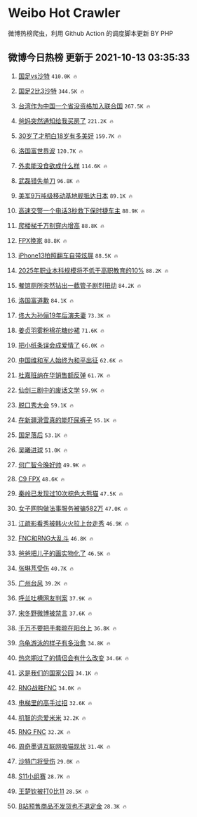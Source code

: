 # Weibo Hot Crawler 



微博热榜爬虫，利用 Github Action 的调度脚本更新 BY PHP 


## 微博今日热榜 更新于 2021-10-13 03:35:33 
1. [国足vs沙特](https://s.weibo.com/weibo?q=%23%E5%9B%BD%E8%B6%B3vs%E6%B2%99%E7%89%B9%23&Refer=top) `410.0K 🔥` 

1. [国足2比3沙特](https://s.weibo.com/weibo?q=%23%E5%9B%BD%E8%B6%B32%E6%AF%943%E6%B2%99%E7%89%B9%23&Refer=top) `344.5K 🔥` 

1. [台湾作为中国一个省没资格加入联合国](https://s.weibo.com/weibo?q=%23%E5%8F%B0%E6%B9%BE%E4%BD%9C%E4%B8%BA%E4%B8%AD%E5%9B%BD%E4%B8%80%E4%B8%AA%E7%9C%81%E6%B2%A1%E8%B5%84%E6%A0%BC%E5%8A%A0%E5%85%A5%E8%81%94%E5%90%88%E5%9B%BD%23&Refer=top) `267.5K 🔥` 

1. [爸妈突然通知给我买房了](https://s.weibo.com/weibo?q=%23%E7%88%B8%E5%A6%88%E7%AA%81%E7%84%B6%E9%80%9A%E7%9F%A5%E7%BB%99%E6%88%91%E4%B9%B0%E6%88%BF%E4%BA%86%23&Refer=top) `221.2K 🔥` 

1. [30岁了才明白18岁有多美好](https://s.weibo.com/weibo?q=%2330%E5%B2%81%E4%BA%86%E6%89%8D%E6%98%8E%E7%99%BD18%E5%B2%81%E6%9C%89%E5%A4%9A%E7%BE%8E%E5%A5%BD%23&Refer=top) `159.7K 🔥` 

1. [洛国富世界波](https://s.weibo.com/weibo?q=%23%E6%B4%9B%E5%9B%BD%E5%AF%8C%E4%B8%96%E7%95%8C%E6%B3%A2%23&Refer=top) `120.7K 🔥` 

1. [外卖能没食欲成什么样](https://s.weibo.com/weibo?q=%23%E5%A4%96%E5%8D%96%E8%83%BD%E6%B2%A1%E9%A3%9F%E6%AC%B2%E6%88%90%E4%BB%80%E4%B9%88%E6%A0%B7%23&Refer=top) `114.6K 🔥` 

1. [武磊错失单刀](https://s.weibo.com/weibo?q=%23%E6%AD%A6%E7%A3%8A%E9%94%99%E5%A4%B1%E5%8D%95%E5%88%80%23&Refer=top) `96.8K 🔥` 

1. [美军9万吨级移动基地舰抵达日本](https://s.weibo.com/weibo?q=%E7%BE%8E%E5%86%9B9%E4%B8%87%E5%90%A8%E7%BA%A7%E7%A7%BB%E5%8A%A8%E5%9F%BA%E5%9C%B0%E8%88%B0%E6%8A%B5%E8%BE%BE%E6%97%A5%E6%9C%AC&Refer=top) `89.1K 🔥` 

1. [高速交警一个电话3秒救下保时捷车主](https://s.weibo.com/weibo?q=%23%E9%AB%98%E9%80%9F%E4%BA%A4%E8%AD%A6%E4%B8%80%E4%B8%AA%E7%94%B5%E8%AF%9D3%E7%A7%92%E6%95%91%E4%B8%8B%E4%BF%9D%E6%97%B6%E6%8D%B7%E8%BD%A6%E4%B8%BB%23&Refer=top) `88.9K 🔥` 

1. [爬楼梯千万别穿内增高](https://s.weibo.com/weibo?q=%23%E7%88%AC%E6%A5%BC%E6%A2%AF%E5%8D%83%E4%B8%87%E5%88%AB%E7%A9%BF%E5%86%85%E5%A2%9E%E9%AB%98%23&Refer=top) `88.8K 🔥` 

1. [FPX换家](https://s.weibo.com/weibo?q=%23FPX%E6%8D%A2%E5%AE%B6%23&Refer=top) `88.8K 🔥` 

1. [iPhone13拍照翻车自带炫屏](https://s.weibo.com/weibo?q=%23iPhone13%E6%8B%8D%E7%85%A7%E7%BF%BB%E8%BD%A6%E8%87%AA%E5%B8%A6%E7%82%AB%E5%B1%8F%23&Refer=top) `88.5K 🔥` 

1. [2025年职业本科规模将不低于高职教育的10%](https://s.weibo.com/weibo?q=%232025%E5%B9%B4%E8%81%8C%E4%B8%9A%E6%9C%AC%E7%A7%91%E8%A7%84%E6%A8%A1%E5%B0%86%E4%B8%8D%E4%BD%8E%E4%BA%8E%E9%AB%98%E8%81%8C%E6%95%99%E8%82%B2%E7%9A%8410%25%23&Refer=top) `88.2K 🔥` 

1. [餐馆厕所突然钻出一截管子剧烈扭动](https://s.weibo.com/weibo?q=%23%E9%A4%90%E9%A6%86%E5%8E%95%E6%89%80%E7%AA%81%E7%84%B6%E9%92%BB%E5%87%BA%E4%B8%80%E6%88%AA%E7%AE%A1%E5%AD%90%E5%89%A7%E7%83%88%E6%89%AD%E5%8A%A8%23&Refer=top) `84.2K 🔥` 

1. [洛国富道歉](https://s.weibo.com/weibo?q=%23%E6%B4%9B%E5%9B%BD%E5%AF%8C%E9%81%93%E6%AD%89%23&Refer=top) `84.1K 🔥` 

1. [佟大为孙俪19年后演夫妻](https://s.weibo.com/weibo?q=%23%E4%BD%9F%E5%A4%A7%E4%B8%BA%E5%AD%99%E4%BF%AA19%E5%B9%B4%E5%90%8E%E6%BC%94%E5%A4%AB%E5%A6%BB%23&Refer=top) `73.3K 🔥` 

1. [姜贞羽雾粉棉花糖纱裙](https://s.weibo.com/weibo?q=%E5%A7%9C%E8%B4%9E%E7%BE%BD%E9%9B%BE%E7%B2%89%E6%A3%89%E8%8A%B1%E7%B3%96%E7%BA%B1%E8%A3%99&Refer=top) `71.6K 🔥` 

1. [把小纸条误会成爱情了](https://s.weibo.com/weibo?q=%23%E6%8A%8A%E5%B0%8F%E7%BA%B8%E6%9D%A1%E8%AF%AF%E4%BC%9A%E6%88%90%E7%88%B1%E6%83%85%E4%BA%86%23&Refer=top) `66.0K 🔥` 

1. [中国维和军人始终为和平出征](https://s.weibo.com/weibo?q=%23%E4%B8%AD%E5%9B%BD%E7%BB%B4%E5%92%8C%E5%86%9B%E4%BA%BA%E5%A7%8B%E7%BB%88%E4%B8%BA%E5%92%8C%E5%B9%B3%E5%87%BA%E5%BE%81%23&Refer=top) `62.6K 🔥` 

1. [杜嘉班纳在华销售额反弹](https://s.weibo.com/weibo?q=%23%E6%9D%9C%E5%98%89%E7%8F%AD%E7%BA%B3%E5%9C%A8%E5%8D%8E%E9%94%80%E5%94%AE%E9%A2%9D%E5%8F%8D%E5%BC%B9%23&Refer=top) `61.7K 🔥` 

1. [仙剑三剧中的废话文学](https://s.weibo.com/weibo?q=%23%E4%BB%99%E5%89%91%E4%B8%89%E5%89%A7%E4%B8%AD%E7%9A%84%E5%BA%9F%E8%AF%9D%E6%96%87%E5%AD%A6%23&Refer=top) `59.9K 🔥` 

1. [脱口秀大会](https://s.weibo.com/weibo?q=%E8%84%B1%E5%8F%A3%E7%A7%80%E5%A4%A7%E4%BC%9A&Refer=top) `59.1K 🔥` 

1. [在新疆滑雪真的能吓尿裤子](https://s.weibo.com/weibo?q=%23%E5%9C%A8%E6%96%B0%E7%96%86%E6%BB%91%E9%9B%AA%E7%9C%9F%E7%9A%84%E8%83%BD%E5%90%93%E5%B0%BF%E8%A3%A4%E5%AD%90%23&Refer=top) `55.1K 🔥` 

1. [国足落后](https://s.weibo.com/weibo?q=%23%E5%9B%BD%E8%B6%B3%E8%90%BD%E5%90%8E%23&Refer=top) `53.1K 🔥` 

1. [吴曦进球](https://s.weibo.com/weibo?q=%23%E5%90%B4%E6%9B%A6%E8%BF%9B%E7%90%83%23&Refer=top) `51.0K 🔥` 

1. [何广智今晚好帅](https://s.weibo.com/weibo?q=%23%E4%BD%95%E5%B9%BF%E6%99%BA%E4%BB%8A%E6%99%9A%E5%A5%BD%E5%B8%85%23&Refer=top) `49.9K 🔥` 

1. [C9 FPX](https://s.weibo.com/weibo?q=C9%20FPX&Refer=top) `48.6K 🔥` 

1. [秦岭已发现过10次棕色大熊猫](https://s.weibo.com/weibo?q=%23%E7%A7%A6%E5%B2%AD%E5%B7%B2%E5%8F%91%E7%8E%B0%E8%BF%8710%E6%AC%A1%E6%A3%95%E8%89%B2%E5%A4%A7%E7%86%8A%E7%8C%AB%23&Refer=top) `47.5K 🔥` 

1. [女子网购做法事服务被骗582万](https://s.weibo.com/weibo?q=%23%E5%A5%B3%E5%AD%90%E7%BD%91%E8%B4%AD%E5%81%9A%E6%B3%95%E4%BA%8B%E6%9C%8D%E5%8A%A1%E8%A2%AB%E9%AA%97582%E4%B8%87%23&Refer=top) `47.0K 🔥` 

1. [江疏影看秀被韩火火拉上台走秀](https://s.weibo.com/weibo?q=%23%E6%B1%9F%E7%96%8F%E5%BD%B1%E7%9C%8B%E7%A7%80%E8%A2%AB%E9%9F%A9%E7%81%AB%E7%81%AB%E6%8B%89%E4%B8%8A%E5%8F%B0%E8%B5%B0%E7%A7%80%23&Refer=top) `46.9K 🔥` 

1. [FNC和RNG大乱斗](https://s.weibo.com/weibo?q=%23FNC%E5%92%8CRNG%E5%A4%A7%E4%B9%B1%E6%96%97%23&Refer=top) `46.8K 🔥` 

1. [爸爸把儿子的画实物化了](https://s.weibo.com/weibo?q=%23%E7%88%B8%E7%88%B8%E6%8A%8A%E5%84%BF%E5%AD%90%E7%9A%84%E7%94%BB%E5%AE%9E%E7%89%A9%E5%8C%96%E4%BA%86%23&Refer=top) `46.5K 🔥` 

1. [张琳芃受伤](https://s.weibo.com/weibo?q=%23%E5%BC%A0%E7%90%B3%E8%8A%83%E5%8F%97%E4%BC%A4%23&Refer=top) `40.7K 🔥` 

1. [广州台风](https://s.weibo.com/weibo?q=%E5%B9%BF%E5%B7%9E%E5%8F%B0%E9%A3%8E&Refer=top) `39.2K 🔥` 

1. [呼兰吐槽网友判案](https://s.weibo.com/weibo?q=%23%E5%91%BC%E5%85%B0%E5%90%90%E6%A7%BD%E7%BD%91%E5%8F%8B%E5%88%A4%E6%A1%88%23&Refer=top) `37.9K 🔥` 

1. [宋冬野微博被禁言](https://s.weibo.com/weibo?q=%23%E5%AE%8B%E5%86%AC%E9%87%8E%E5%BE%AE%E5%8D%9A%E8%A2%AB%E7%A6%81%E8%A8%80%23&Refer=top) `37.6K 🔥` 

1. [千万不要把手套晾在阳台上](https://s.weibo.com/weibo?q=%23%E5%8D%83%E4%B8%87%E4%B8%8D%E8%A6%81%E6%8A%8A%E6%89%8B%E5%A5%97%E6%99%BE%E5%9C%A8%E9%98%B3%E5%8F%B0%E4%B8%8A%23&Refer=top) `36.8K 🔥` 

1. [乌龟游泳的样子有多治愈](https://s.weibo.com/weibo?q=%23%E4%B9%8C%E9%BE%9F%E6%B8%B8%E6%B3%B3%E7%9A%84%E6%A0%B7%E5%AD%90%E6%9C%89%E5%A4%9A%E6%B2%BB%E6%84%88%23&Refer=top) `34.8K 🔥` 

1. [热恋期过了的情侣会有什么改变](https://s.weibo.com/weibo?q=%23%E7%83%AD%E6%81%8B%E6%9C%9F%E8%BF%87%E4%BA%86%E7%9A%84%E6%83%85%E4%BE%A3%E4%BC%9A%E6%9C%89%E4%BB%80%E4%B9%88%E6%94%B9%E5%8F%98%23&Refer=top) `34.6K 🔥` 

1. [这是我们的国家公园](https://s.weibo.com/weibo?q=%E8%BF%99%E6%98%AF%E6%88%91%E4%BB%AC%E7%9A%84%E5%9B%BD%E5%AE%B6%E5%85%AC%E5%9B%AD&Refer=top) `34.1K 🔥` 

1. [RNG战胜FNC](https://s.weibo.com/weibo?q=RNG%E6%88%98%E8%83%9CFNC&Refer=top) `34.0K 🔥` 

1. [电梯里的高手过招](https://s.weibo.com/weibo?q=%23%E7%94%B5%E6%A2%AF%E9%87%8C%E7%9A%84%E9%AB%98%E6%89%8B%E8%BF%87%E6%8B%9B%23&Refer=top) `32.6K 🔥` 

1. [机智的恋爱米米](https://s.weibo.com/weibo?q=%E6%9C%BA%E6%99%BA%E7%9A%84%E6%81%8B%E7%88%B1%E7%B1%B3%E7%B1%B3&Refer=top) `32.2K 🔥` 

1. [RNG FNC](https://s.weibo.com/weibo?q=RNG%20FNC&Refer=top) `32.2K 🔥` 

1. [周奇墨讲互联网吸猫现状](https://s.weibo.com/weibo?q=%23%E5%91%A8%E5%A5%87%E5%A2%A8%E8%AE%B2%E4%BA%92%E8%81%94%E7%BD%91%E5%90%B8%E7%8C%AB%E7%8E%B0%E7%8A%B6%23&Refer=top) `31.4K 🔥` 

1. [沙特门将受伤](https://s.weibo.com/weibo?q=%23%E6%B2%99%E7%89%B9%E9%97%A8%E5%B0%86%E5%8F%97%E4%BC%A4%23&Refer=top) `29.0K 🔥` 

1. [S11小组赛](https://s.weibo.com/weibo?q=%23S11%E5%B0%8F%E7%BB%84%E8%B5%9B%23&Refer=top) `28.7K 🔥` 

1. [王楚钦被打0比11](https://s.weibo.com/weibo?q=%23%E7%8E%8B%E6%A5%9A%E9%92%A6%E8%A2%AB%E6%89%930%E6%AF%9411%23&Refer=top) `28.5K 🔥` 

1. [B站预售商品不发货也不退定金](https://s.weibo.com/weibo?q=%23B%E7%AB%99%E9%A2%84%E5%94%AE%E5%95%86%E5%93%81%E4%B8%8D%E5%8F%91%E8%B4%A7%E4%B9%9F%E4%B8%8D%E9%80%80%E5%AE%9A%E9%87%91%23&Refer=top) `28.3K 🔥` 

